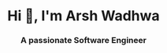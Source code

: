 <h1 align="center">Hi 👋, I'm Arsh Wadhwa</h1>
<h3 align="center">A passionate Software Engineer</h3>


  
